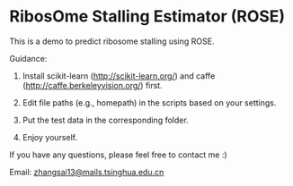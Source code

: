 # RibosOme Stalling Estimator (ROSE)
This is a demo to predict ribosome stalling using ROSE.

Guidance:

1. Install scikit-learn (http://scikit-learn.org/) and caffe (http://caffe.berkeleyvision.org/) first.

2. Edit file paths (e.g., homepath) in the scripts based on your settings.

3. Put the test data in the corresponding folder.

4. Enjoy yourself.

If you have any questions, please feel free to contact me :)

Email: zhangsai13@mails.tsinghua.edu.cn
